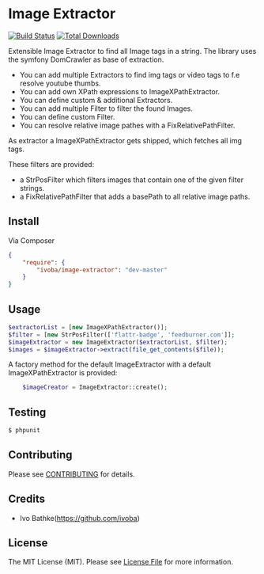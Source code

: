 # Image Extractor

[![Build Status](https://secure.travis-ci.org/ivoba/image-extractor.png?branch=master)](http://travis-ci.org/ivoba/image-extractor)
[![Total Downloads](https://poser.pugx.org/ivoba/image-extractor/downloads.png)](https://packagist.org/packages/ivoba/image-extractor)

Extensible Image Extractor to find all Image tags in a string.
The library uses the symfony DomCrawler as base of extraction.

- You can add multiple Extractors to find img tags or video tags to f.e resolve youtube thumbs.
- You can add own XPath expressions to ImageXPathExtractor.
- You can define custom & additional Extractors.
- You can add multiple Filter to filter the found Images.
- You can define custom Filter.
- You can resolve relative image pathes with a FixRelativePathFilter.

As extractor a ImageXPathExtractor gets shipped, which fetches all img tags.

These filters are provided:

 - a StrPosFilter which filters images that contain one of the given filter strings.
 - a FixRelativePathFilter that adds a basePath to all relative image paths.

## Install

Via Composer

``` json
{
    "require": {
        "ivoba/image-extractor": "dev-master"
    }
}
```


## Usage

``` php
$extractorList = [new ImageXPathExtractor()];
$filter = [new StrPosFilter(['flattr-badge', 'feedburner.com']];
$imageExtractor = new ImageExtractor($extractorList, $filter);
$images = $imageExtractor->extract(file_get_contents($file));
```

A factory method for the default ImageExtractor with a default ImageXPathExtractor is provided:

``` php
    $imageCreator = ImageExtractor::create();
```

## Testing

``` bash
$ phpunit
```


## Contributing

Please see [CONTRIBUTING](https://github.com/ivoba/image-extractor/blob/master/CONTRIBUTING.md) for details.


## Credits

- Ivo Bathke(https://github.com/ivoba)


## License

The MIT License (MIT). Please see [License File](https://github.com/ivoba/image-extractor/blob/master/LICENSE) for more information.
